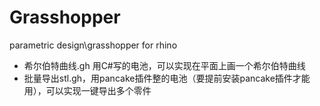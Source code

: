 # Grasshopper
parametric design\grasshopper for rhino
- 希尔伯特曲线.gh 用C#写的电池，可以实现在平面上画一个希尔伯特曲线
- 批量导出stl.gh，用pancake插件整的电池（要提前安装pancake插件才能用），可以实现一键导出多个零件
